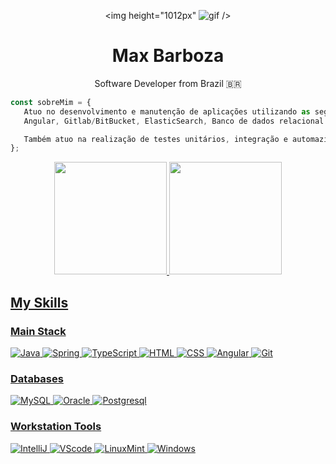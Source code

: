 
<div align="center">

   <img height="1012px"
      ![gif](https://media0.giphy.com/media/v1.Y2lkPTc5MGI3NjExbDhqbHk4dm5rM3hmNW5zcTRxaHJ2cTU3ZzN5MzRsMHNrM254bXV6diZlcD12MV9pbnRlcm5hbF9naWZfYnlfaWQmY3Q9Zw/Rpl1sod1vCXK0L2SUN/giphy.gif)
   />

# Max Barboza
Software Developer from Brazil 🇧🇷

</div>

```javascript
const sobreMim = {
   Atuo no desenvolvimento e manutenção de aplicações utilizando as seguintes tecnologias: Java com Spring Boot, 
   Angular, Gitlab/BitBucket, ElasticSearch, Banco de dados relacional e não relacional, Jenkins/SonarQube entre outras.

   Também atuo na realização de testes unitários, integração e automazidados entre outras diversas funções.
};

```
<div align="center">
  <a href="https://github.com/engenny">
  <img height="180em" src="https://github-readme-stats.vercel.app/api?username=maxbarboz&show_icons=true&theme=dracula&include_all_commits=true&count_private=true"/>
  <img height="180em" src="https://github-readme-stats.vercel.app/api/top-langs/?username=maxbarboz&layout=compact&langs_count=7&theme=dracula"/>
</div>

## My Skills

### Main Stack
![Java](https://img.shields.io/badge/Java-ED8B00?style=for-the-badge&logo=openjdk&logoColor=white)
![Spring](https://img.shields.io/badge/Spring-6DB33F?style=for-the-badge&logo=spring&logoColor=white)
![TypeScript](https://img.shields.io/badge/TypeScript-007ACC?style=for-the-badge&logo=typescript&logoColor=white)
![HTML](https://img.shields.io/badge/HTML5-E34F26?style=for-the-badge&logo=html5&logoColor=white)
![CSS](https://img.shields.io/badge/CSS3-1572B6?style=for-the-badge&logo=css3&logoColor=white)
![Angular](https://img.shields.io/badge/Angular-DD0031?style=for-the-badge&logo=angular&logoColor=white)
![Git](https://img.shields.io/badge/GIT-E44C30?style=for-the-badge&logo=git&logoColor=white)

### Databases
![MySQL](https://img.shields.io/badge/MySQL-005C84?style=for-the-badge&logo=mysql&logoColor=white)
![Oracle](https://img.shields.io/badge/Oracle-F80000?style=for-the-badge&logo=Oracle&logoColor=white)
![Postgresql](https://img.shields.io/badge/PostgreSQL-316192?style=for-the-badge&logo=postgresql&logoColor=white)

### Workstation Tools
![IntelliJ](https://img.shields.io/badge/IntelliJ_IDEA-000000.svg?style=for-the-badge&logo=intellij-idea&logoColor=white)
![VScode](https://img.shields.io/badge/vscode-4285F4?style=for-the-badge&logo=vscode&logoColor=white)
![LinuxMint](https://img.shields.io/badge/Linux_Mint-87CF3E?style=for-the-badge&logo=linux-mint&logoColor=white)
![Windows](https://img.shields.io/badge/Windows-0078D6?style=for-the-badge&logo=windows&logoColor=white)

